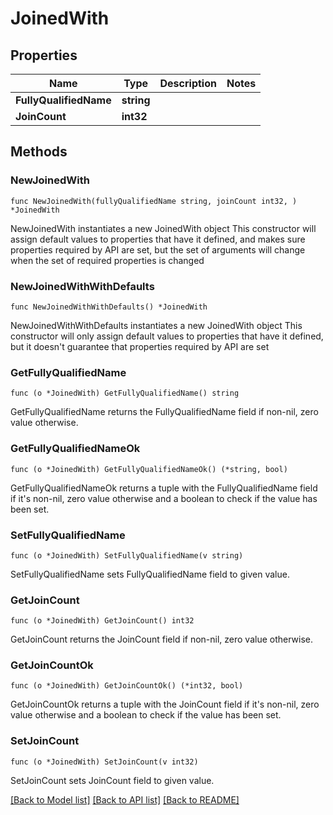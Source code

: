 # JoinedWith

## Properties

Name | Type | Description | Notes
------------ | ------------- | ------------- | -------------
**FullyQualifiedName** | **string** |  | 
**JoinCount** | **int32** |  | 

## Methods

### NewJoinedWith

`func NewJoinedWith(fullyQualifiedName string, joinCount int32, ) *JoinedWith`

NewJoinedWith instantiates a new JoinedWith object
This constructor will assign default values to properties that have it defined,
and makes sure properties required by API are set, but the set of arguments
will change when the set of required properties is changed

### NewJoinedWithWithDefaults

`func NewJoinedWithWithDefaults() *JoinedWith`

NewJoinedWithWithDefaults instantiates a new JoinedWith object
This constructor will only assign default values to properties that have it defined,
but it doesn't guarantee that properties required by API are set

### GetFullyQualifiedName

`func (o *JoinedWith) GetFullyQualifiedName() string`

GetFullyQualifiedName returns the FullyQualifiedName field if non-nil, zero value otherwise.

### GetFullyQualifiedNameOk

`func (o *JoinedWith) GetFullyQualifiedNameOk() (*string, bool)`

GetFullyQualifiedNameOk returns a tuple with the FullyQualifiedName field if it's non-nil, zero value otherwise
and a boolean to check if the value has been set.

### SetFullyQualifiedName

`func (o *JoinedWith) SetFullyQualifiedName(v string)`

SetFullyQualifiedName sets FullyQualifiedName field to given value.


### GetJoinCount

`func (o *JoinedWith) GetJoinCount() int32`

GetJoinCount returns the JoinCount field if non-nil, zero value otherwise.

### GetJoinCountOk

`func (o *JoinedWith) GetJoinCountOk() (*int32, bool)`

GetJoinCountOk returns a tuple with the JoinCount field if it's non-nil, zero value otherwise
and a boolean to check if the value has been set.

### SetJoinCount

`func (o *JoinedWith) SetJoinCount(v int32)`

SetJoinCount sets JoinCount field to given value.



[[Back to Model list]](../README.md#documentation-for-models) [[Back to API list]](../README.md#documentation-for-api-endpoints) [[Back to README]](../README.md)


